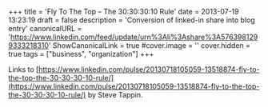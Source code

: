 +++
title = 'Fly To The Top – The 30:30:30:10 Rule'
date = 2013-07-19 13:23:19
draft = false
description = 'Conversion of linked-in share into blog entry'
canonicalURL = 'https://www.linkedin.com/feed/update/urn%3Ali%3Ashare%3A5763981299333218310'
ShowCanonicalLink = true
#cover.image = ''
cover.hidden = true
tags = ["business", "organization"]
+++

Links to [https://www.linkedin.com/pulse/20130718105059-13518874-fly-to-the-top-the-30-30-30-10-rule/](https://www.linkedin.com/pulse/20130718105059-13518874-fly-to-the-top-the-30-30-30-10-rule/)
by Steve Tappin.
